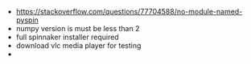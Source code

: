 - https://stackoverflow.com/questions/77704588/no-module-named-pyspin
- numpy version is must be less than 2
- full spinnaker installer required
- download vlc media player for testing
- 
